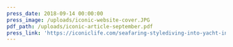 ```yaml
---
press_date: 2018-09-14 00:00:00
press_image: /uploads/iconic-website-cover.JPG
pdf_path: /uploads/iconic-article-september.pdf
press_link: 'https://iconiclife.com/seafaring-stylediving-into-yacht-interior-design/'
---
```

